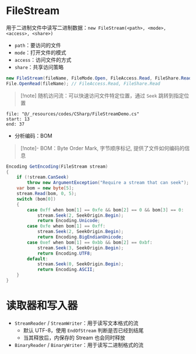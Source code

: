 # FileStream

用于二进制文件中读写二进制数据：`new FileStream(<path>, <mode>, <access>, <share>)`
- `path`：要访问的文件
- `mode`：打开文件的模式
- `access`：访问文件的方式
- `share`：共享访问策略

```csharp
new FileStream(fileName, FileMode.Open, FileAccess.Read, FileShare.Read);
File.OpenRead(fileName); // FileAccess.Read, FileShare.Read
```

> [!note] 随机访问流：可以快速访问文件特定位置，通过 `Seek` 跳转到指定位置

```reference hl:13,27,28
file: "@/_resources/codes/CSharp/FileStreamDemo.cs"
start: 13
end: 37
```

- 分析编码：BOM

> [!note]- BOM：Byte Order Mark, 字节顺序标记, 提供了文件如何编码的信息

```csharp title:GetEncoding fold
Encoding GetEncoding(FileStream stream)
{
    if (!stream.CanSeek)
        throw new ArgumentException("Require a stream that can seek");
    var bom = new byte[5];
    stream.Read(bom, 0, 5);
    switch (bom[0])
    {
        case 0xff when bom[1] == 0xfe && bom[2] == 0 && bom[3] == 0:
            stream.Seek(2, SeekOrigin.Begin);
            return Encoding.Unicode;
        case 0xfe when bom[1] == 0xff:
            stream.Seek(2, SeekOrigin.Begin);
            return Encoding.BigEndianUnicode;
        case 0xef when bom[1] == 0xbb && bom[2] == 0xbf:
            stream.Seek(3, SeekOrigin.Begin);
            return Encoding.UTF8;
        default:
            stream.Seek(0, SeekOrigin.Begin);
            return Encoding.ASCII;
    }
}
```

# 读取器和写入器

- `StreamReader` / `StreamWriter`：用于读写文本格式的流
	- 默认 UTF-8，使用 `EndOfStream` 判断是否已经到结尾
	- 当其释放后，内保存的 Stream 也会同时释放
- `BinaryReader` / `BinaryWriter`：用于读写二进制格式的流
